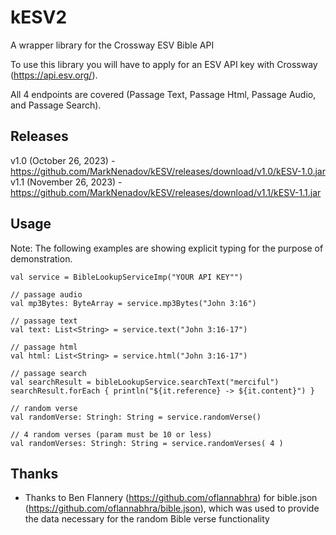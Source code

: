 
# kESV2

A wrapper library for the Crossway ESV Bible API

To use this library you will have to apply for an ESV API key with Crossway (https://api.esv.org/).

All 4 endpoints are covered (Passage Text, Passage Html, Passage Audio, and Passage Search).

## Releases

v1.0 (October 26, 2023) - https://github.com/MarkNenadov/kESV/releases/download/v1.0/kESV-1.0.jar
v1.1 (November 26, 2023) - https://github.com/MarkNenadov/kESV/releases/download/v1.1/kESV-1.1.jar

## Usage

Note: The following examples are showing explicit typing for the purpose of demonstration.

```
val service = BibleLookupServiceImp("YOUR API KEY"")

// passage audio
val mp3Bytes: ByteArray = service.mp3Bytes("John 3:16")

// passage text
val text: List<String> = service.text("John 3:16-17")

// passage html
val html: List<String> = service.html("John 3:16-17")

// passage search
val searchResult = bibleLookupService.searchText("merciful")
searchResult.forEach { println("${it.reference} -> ${it.content}") }

// random verse
val randomVerse: Stringh: String = service.randomVerse()

// 4 random verses (param must be 10 or less)
val randomVerses: Stringh: String = service.randomVerses( 4 )

```

## Thanks

* Thanks to Ben Flannery (https://github.com/oflannabhra) for bible.json (https://github.com/oflannabhra/bible.json), which was used to provide the data necessary for the random Bible verse functionality
